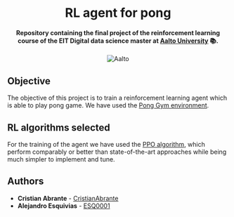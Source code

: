 <h1 align="center">RL agent for pong</h1>
<h4 align="center">Repository containing the final project of the reinforcement learning course of the EIT Digital data science master at <a href="https://www.aalto.fi/en">Aalto University</a> 📚.</h4>

<p align="center">
  <img alt="Aalto" src="https://img.shields.io/badge/EIT%20Digital-Aalto-blue?style=flat-square">
</p>

## Objective

The objective of this project is to train a reinforcement learning agent which is able to play pong game. We have used the [Pong Gym environment](https://gym.openai.com/envs/Pong-v0/).

## RL algorithms selected

For the training of the agent we have used the [PPO algorithm](https://openai.com/blog/openai-baselines-ppo/), which perform comparably or better than state-of-the-art approaches while being much simpler to implement and tune.

## Authors

- **Cristian Abrante** - [CristianAbrante](https://github.com/CristianAbrante)
- **Alejandro Esquivias** - [ESQ0001](https://github.com/ESQ0001)
